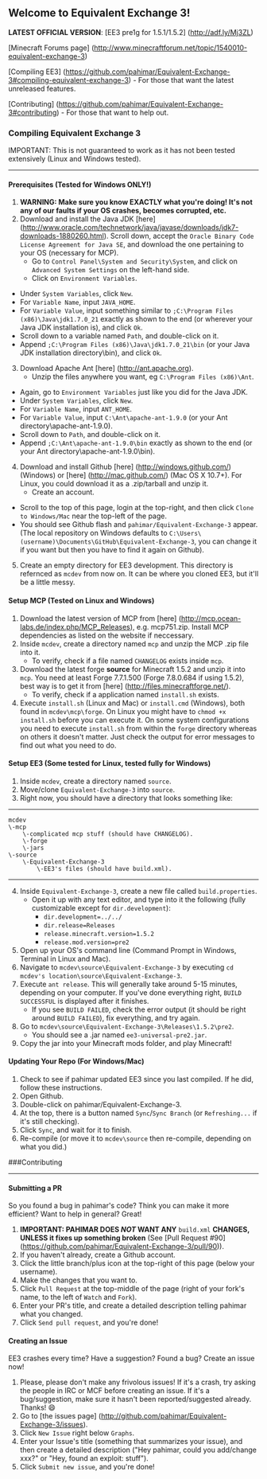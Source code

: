 ## Welcome to Equivalent Exchange 3!
**LATEST OFFICIAL VERSION**:  [EE3 pre1g for 1.5.1/1.5.2] (http://adf.ly/Mj3ZL)

[Minecraft Forums page] (http://www.minecraftforum.net/topic/1540010-equivalent-exchange-3)

[Compiling EE3] (https://github.com/pahimar/Equivalent-Exchange-3#compiling-equivalent-exchange-3) - For those that want the latest unreleased features.

[Contributing] (https://github.com/pahimar/Equivalent-Exchange-3#contributing) - For those that want to help out.

### Compiling Equivalent Exchange 3
IMPORTANT: This is not guaranteed to work as it has not been tested extensively (Linux and Windows tested).
***
#### Prerequisites  (Tested for Windows ONLY!)
1. **WARNING:  Make sure you know EXACTLY what you're doing!  It's not any of our faults if your OS crashes, becomes corrupted, etc.**
2. Download and install the Java JDK [here] (http://www.oracle.com/technetwork/java/javase/downloads/jdk7-downloads-1880260.html).  Scroll down, accept the `Oracle Binary Code License Agreement for Java SE`, and download the one pertaining to your OS (necessary for MCP).
	* Go to `Control Panel\System and Security\System`, and click on `Advanced System Settings` on the left-hand side.
	* Click on `Environment Variables`.
  * Under `System Variables`, click `New`.
  * For `Variable Name`, input `JAVA_HOME`.
  * For `Variable Value`, input something similar to `;C:\Program Files (x86)\Java\jdk1.7.0_21` exactly as shown to the end (or wherever your Java JDK installation is), and click `Ok`.
  * Scroll down to a variable named `Path`, and double-click on it.
  * Append `;C:\Program Files (x86)\Java\jdk1.7.0_21\bin` (or your Java JDK installation directory\bin), and click `Ok`.
3. Download Apache Ant [here] (http://ant.apache.org).
	* Unzip the files anywhere you want, eg `C:\Program Files (x86)\Ant`.
  * Again, go to `Environment Variables` just like you did for the Java JDK.
  * Under `System Variables`, click `New`.
  * For `Variable Name`, input `ANT_HOME`.
  * For `Variable Value`, input `C:\Ant\apache-ant-1.9.0` (or your Ant directory\apache-ant-1.9.0).
  * Scroll down to `Path`, and double-click on it.
  * Append `;C:\Ant\apache-ant-1.9.0\bin` exactly as shown to the end (or your Ant directory\apache-ant-1.9.0\bin).
4. Download and install Github [here] (http://windows.github.com/) (Windows) or [here] (http://mac.github.com/) (Mac OS X 10.7+).  For Linux, you could download it as a .zip/tarball and unzip it.
	* Create an account.
  * Scroll to the top of this page, login at the top-right, and then click `Clone to Windows/Mac` near the top-left of the page.
  * You should see Github flash and `pahimar/Equivalent-Exchange-3` appear.  (The local repository on Windows defaults to `C:\Users\(username)\Documents\GitHub\Equivalent-Exchange-3`, you can change it if you want but then you have to find it again on Github).
5. Create an empty directory for EE3 development.  This directory is refernced as `mcdev` from now on.  It can be where you cloned EE3, but it'll be a little messy.


#### Setup MCP (Tested on Linux and Windows)
1. Download the latest version of MCP from [here] (http://mcp.ocean-labs.de/index.php/MCP_Releases), e.g. mcp751.zip. Install MCP dependencies as listed on the website if neccessary.
2. Inside `mcdev`, create a directory named `mcp` and unzip the MCP .zip file into it.
	* To verify, check if a file named `CHANGELOG` exists inside `mcp`.
3. Download the latest forge **source** for Minecraft 1.5.2 and unzip it into `mcp`.  You need at least Forge 7.7.1.500 (Forge 7.8.0.684 if using 1.5.2), best way is to get it from [here] (http://files.minecraftforge.net/).
	* To verify, check if a application named `install.sh` exists. 
4. Execute `install.sh` (Linux and Mac) or `install.cmd` (Windows), both found in `mcdev\mcp\forge`. On Linux you might have to `chmod +x install.sh` before you can execute it. On some system configurations you need to execute `install.sh` from within the `forge` directory whereas on others it doesn't matter. Just check the output for error messages to find out what you need to do.

#### Setup EE3 (Some tested for Linux, tested fully for Windows)
1. Inside `mcdev`, create a directory named `source`.
2. Move/clone `Equivalent-Exchange-3` into `source`.
3. Right now, you should have a directory that looks something like:

***

	mcdev
	\-mcp
		\-complicated mcp stuff (should have CHANGELOG).
		\-forge
		\-jars
	\-source
		\-Equivalent-Exchange-3
			\-EE3's files (should have build.xml).
***

4. Inside `Equivalent-Exchange-3`, create a new file called `build.properties`.
	* Open it up with any text editor, and type into it the following (fully customizable except for `dir.development`):
 		* `dir.development=../../`
		* `dir.release=Releases`
		* `release.minecraft.version=1.5.2`
		* `release.mod.version=pre2`
5. Open up your OS's command line (Command Prompt in Windows, Terminal in Linux and Mac).
6. Navigate to `mcdev\source\Equivalent-Exchange-3` by executing `cd mcdev's location\source\Equivalent-Exchange-3`.
7. Execute `ant release`. This will generally take around 5-15 minutes, depending on your computer.  If you've done everything right, `BUILD SUCCESSFUL` is displayed after it finishes.
	* If you see `BUILD FAILED`, check the error output (it should be right around `BUILD FAILED`), fix everything, and try again.
8. Go to `mcdev\source\Equivalent-Exchange-3\Releases\1.5.2\pre2`.
	*  You should see a .jar named `ee3-universal-pre2.jar`.
9. Copy the jar into your Minecraft mods folder, and play Minecraft!

#### Updating Your Repo (For Windows/Mac)
1. Check to see if pahimar updated EE3 since you last compiled.  If he did, follow these instructions.
2. Open Github.
3. Double-click on pahimar/Equivalent-Exchange-3.
4. At the top, there is a button named `Sync`/`Sync Branch` (or `Refreshing...` if it's still checking).
5. Click `Sync`, and wait for it to finish.
6. Re-compile (or move it to `mcdev\source` then re-compile, depending on what you did.)

###Contributing
***
#### Submitting a PR
So you found a bug in pahimar's code?  Think you can make it more efficient?  Want to help in general?  Great!

1. **IMPORTANT:  PAHIMAR DOES *NOT* WANT ANY** `build.xml` **CHANGES, UNLESS it fixes up something broken** (See [Pull Request #90] (https://github.com/pahimar/Equivalent-Exchange-3/pull/90)).
2. If you haven't already, create a Github account.
3. Click the little branch/plus icon at the top-right of this page (below your username).
4. Make the changes that you want to.
5. Click `Pull Request` at the top-middle of the page (right of your fork's name, to the left of `Watch` and `Fork`).
6. Enter your PR's title, and create a detailed description telling pahimar what you changed.
7. Click `Send pull request`, and you're done!

#### Creating an Issue
EE3 crashes every time?  Have a suggestion?  Found a bug?  Create an issue now!

1. Please, please don't make any frivolous issues!  If it's a crash, try asking the people in IRC or MCF before creating an issue.  If it's a bug/suggestion, make sure it hasn't been reported/suggested already.  Thanks! :smile:
2. Go to [the issues page] (http://github.com/pahimar/Equivalent-Exchange-3/issues).
3. Click `New Issue` right below `Graphs`.
4. Enter your Issue's title (something that summarizes your issue), and then create a detailed description ("Hey pahimar, could you add/change xxx?" or "Hey, found an exploit:  stuff").
5. Click `Submit new issue`, and you're done!
